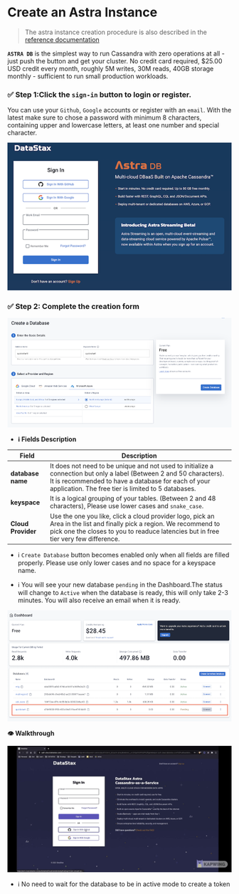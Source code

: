 # Create an Astra Instance

> The astra instance creation procedure is also described in the [reference documentation](https://docs.datastax.com/en/astra/docs/creating-your-astra-database.html)

**`ASTRA DB`** is the simplest way to run Cassandra with zero operations at all - just push the button and get your cluster. No credit card required, $25.00 USD credit every month, roughly 5M writes, 30M reads, 40GB storage monthly - sufficient to run small production workloads.

### ✅ Step 1:Click the `sign-in` button to login or register.

You can use your `Github`, `Google` accounts or register with an `email`. With the latest make sure to chose a password with minimum 8 characters, containing upper and lowercase letters, at least one number and special character.

<img src="./img/astra-login.png" />

### ✅ Step 2: Complete the creation form

<img src="./img/astra-create-db-1.png" />

- **ℹ️ Fields Description**

|Field| Description                                                                                                                                                                                                                       |
|---|-----------------------------------------------------------------------------------------------------------------------------------------------------------------------------------------------------------------------------------|
|**database name**| It does not need to be unique and not used to initialize a connection but only a label (Between 2 and 50 characters). It is recommended to have a database for each of your application. The free tier is limited to 5 databases. |
|**keyspace**| It is a logical grouping of your tables. (Between 2 and 48 characters), Please use lower cases and `snake_case`.                                                                                                                  |
|**Cloud Provider**| Use the one you like, click a cloud provider logo,  pick an Area in the list and finally pick a region. We recommend to pick one the closes to you to readuce latencies but in free tier very few difference.                     |

- ℹ️  `Create Database` button becomes enabled only when all fields are filled properly. Please use only lower cases and no space for a keyspace name.

- ℹ️  You will see your new database `pending` in the Dashboard.The status will change to `Active` when the database is ready, this will only take 2-3 minutes. You will also receive an email when it is ready.

<img src="./img/astra-create-db-pending.png" />

**👁️ Walkthrough**

<img src="./img/astra-create-db.gif" />

- ℹ️ No need to wait for the database to be in active mode to create a token
